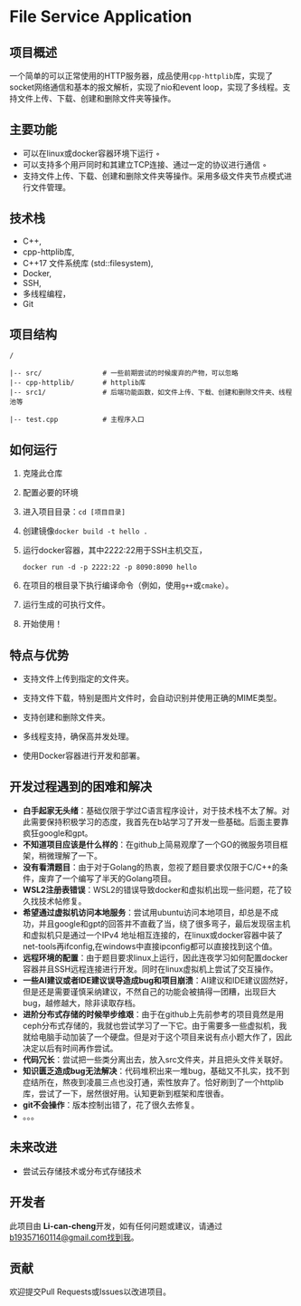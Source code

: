 # File Service Application

## 项目概述
一个简单的可以正常使用的HTTP服务器，成品使用`cpp-httplib`库，实现了socket⽹络通信和基本的报⽂解析，实现了nio和event loop，实现了多线程。支持文件上传、下载、创建和删除文件夹等操作。

## 主要功能
- 可以在linux或docker容器环境下运⾏ ◦ 
- 可以⽀持多个⽤⼾同时和其建⽴TCP连接、通过⼀定的协议进⾏通信 ◦ 
- 支持文件上传、下载、创建和删除文件夹等操作。采用多级文件夹节点模式进行文件管理。

## 技术栈
- C++,
- cpp-httplib库,
- C++17 文件系统库 (std::filesystem),
- Docker,
- SSH,
- 多线程编程，
- Git

## 项目结构
```
/

|-- src/               # 一些前期尝试的时候废弃的产物，可以忽略
|-- cpp-httplib/       # httplib库
|-- src1/              # 后端功能函数，如文件上传、下载、创建和删除文件夹、线程池等

|-- test.cpp           # 主程序入口
```

## 如何运行
1. 克隆此仓库

2. 配置必要的环境

3. 进入项目目录：`cd [项目目录]`

4. 创建镜像`docker build -t hello .`

5. 运行docker容器，其中2222:22用于SSH主机交互，

   `docker run -d -p 2222:22 -p 8090:8090 hello`

6. 在项目的根目录下执行编译命令（例如，使用`g++`或`cmake`）。

7. 运行生成的可执行文件。

8. 开始使用！

## 特点与优势
- 支持文件上传到指定的文件夹。

- 支持文件下载，特别是图片文件时，会自动识别并使用正确的MIME类型。

- 支持创建和删除文件夹。

- 多线程支持，确保高并发处理。

- 使用Docker容器进行开发和部署。

  

## 开发过程遇到的困难和解决

- **白手起家无头绪**：基础仅限于学过C语言程序设计，对于技术栈不太了解。对此需要保持积极学习的态度，我首先在b站学习了开发一些基础。后面主要靠疯狂google和gpt。
- **不知道项目应该是什么样的**：在github上简易观摩了一个GO的微服务项目框架，稍微理解了一下。
- **没有看清题目**：由于对于Golang的热衷，忽视了题目要求仅限于C/C++的条件，废弃了一个编写了半天的Golang项目。
- **WSL2注册表错误**：WSL2的错误导致docker和虚拟机出现一些问题，花了较久找技术帖修复。
- **希望通过虚拟机访问本地服务**：尝试用ubuntu访问本地项目，却总是不成功，并且google和gpt的回答并不直截了当，绕了很多弯子，最后发现宿主机和虚拟机只是通过一个IPv4 地址相互连接的，在linux或docker容器中装了net-tools再ifconfig,在windows中直接ipconfig都可以直接找到这个值。
- **远程环境的配置**：由于题目要求linux上运行，因此连夜学习如何配置docker容器并且SSH远程连接进行开发。同时在linux虚拟机上尝试了交互操作。
- **一些AI建议或者IDE建议误导造成bug和项目崩溃**：AI建议和IDE建议固然好，但是还是需要谨慎采纳建议，不然自己的功能会被搞得一团糟，出现巨大bug，越修越大，除非读取存档。
- **进阶分布式存储的时候举步维艰**：由于在github上先前参考的项目竟然是用ceph分布式存储的，我就也尝试学习了一下它。由于需要多一些虚拟机，我就给电脑手动加装了一个硬盘。但是对于这个项目来说有点小题大作了，因此决定以后有时间再作尝试。
- **代码冗长**：尝试把一些类分离出去，放入src文件夹，并且把头文件关联好。
- **知识匮乏造成bug无法解决**：代码堆积出来一堆bug，基础又不扎实，找不到症结所在，熬夜到凌晨三点也没打通，索性放弃了。恰好刷到了一个httplib库，尝试了一下，居然很好用。认知更新到框架和库很香。
- **git不会操作**：版本控制出错了，花了很久去修复。
- 。。。

## 未来改进
- 尝试云存储技术或分布式存储技术

## 开发者
此项目由 **Li-can-cheng**开发，如有任何问题或建议，请通过 b19357160114@gmail.com找到我。

## 贡献

欢迎提交Pull Requests或Issues以改进项目。

